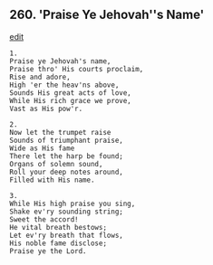 
## 260.  'Praise Ye Jehovah''s Name'
[edit](https://docs.google.com/document/d/1qo3ZLo5LwA65Ih%2DHbCNG2wWEwVq1CJLZ/edit?mode=html)



    1.
    Praise ye Jehovah's name,
    Praise thro' His courts proclaim,
    Rise and adore,
    High 'er the heav'ns above,
    Sounds His great acts of love,
    While His rich grace we prove,
    Vast as His pow'r.

    2.
    Now let the trumpet raise
    Sounds of triumphant praise,
    Wide as His fame
    There let the harp be found;
    Organs of solemn sound,
    Roll your deep notes around,
    Filled with His name.

    3.
    While His high praise you sing,
    Shake ev'ry sounding string;
    Sweet the accord!
    He vital breath bestows;
    Let ev'ry breath that flows,
    His noble fame disclose;
    Praise ye the Lord.
